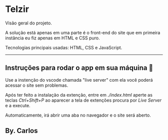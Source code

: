 # Telzir

Visão geral do projeto.

A solução está apenas em uma parte é o front-end do site que em primeira instância eu fiz apenas em HTML e CSS puro.

Tecnologias principais usadas: HTML, CSS e JavaScript.

<hr>

## Instruções para rodar o app em sua máquina :dash:

Use a instenção do vscode chamada "live server" com ela você poderá acessar o site sem problemas.

Após ter feito a instalação da extenção, entre em *./index.html* aperte as teclas *Ctrl+Shift+P* ao aparecer a tela de extenções
procura por *Live Server* e a execute.

Automaticamente, irá abrir uma aba no navegador e o site será aberto.



## By. Carlos
